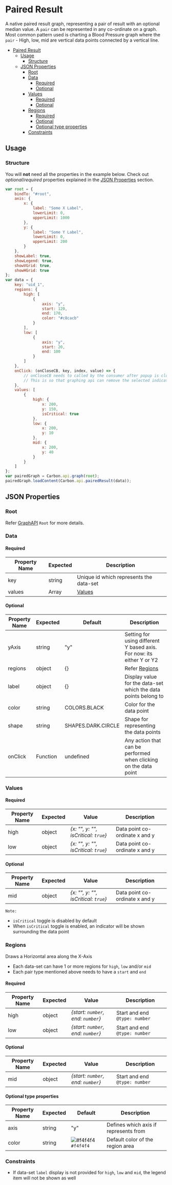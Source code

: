 # Paired Result

A native paired result graph, representing a pair of result with an optional median value. A `pair` can be
represented in any co-ordinate on a graph. Most common pattern used is charting a Blood Pressure graph where
the `pair` - High, low, mid are vertical data points connected by a vertical line.

-   [Paired Result](#paired-result)
    -   [Usage](#usage)
        -   [Structure](#structure)
    -   [JSON Properties](#json-properties)
        -   [Root](#root)
        -   [Data](#data)
            -   [Required](#required)
            -   [Optional](#optional)
        -   [Values](#values)
            -   [Required](#required-1)
            -   [Optional](#optional-1)
        -   [Regions](#regions)
            -   [Required](#required-2)
            -   [Optional](#optional-2)
            -   [Optional type properties](#optional-type-properties)
        -   [Constraints](#constraints)

## Usage

### Structure

You will **not** need all the properties in the example below.
Check out _optional_/_required_ properties explained in the [JSON Properties](#json-properties) section.

```javascript
var root = {
    bindTo: "#root",
    axis: {
        x: {
            label: "Some X Label",
            lowerLimit: 0,
            upperLimit: 1000
        },
        y: {
            label: "Some Y Label",
            lowerLimit: 0,
            upperLimit: 200
        }
    },
    showLabel: true,
    showLegend: true,
    showVGrid: true,
    showHGrid: true
};
var data = {
    key: "uid_1",
    regions: {
        high: [
            {
                axis: "y",
                start: 120,
                end: 170,
                color: "#c8cacb"
            }
        ],
        low: [
            {
                axis: "y",
                start: 20,
                end: 100
            }
        ]
    },
    onClick: (onCloseCB, key, index, value) => {
        // onCloseCB needs to called by the consumer after popup is closed;
        // This is so that graphing api can remove the selected indicator from data point
    },
    values: [
        {
            high: {
                x: 200,
                y: 150,
                isCritical: true
            },
            low: {
                x: 200,
                y: 10
            },
            mid: {
                x: 200,
                y: 40
            }
        }
    ]
};
var pairedGraph = Carbon.api.graph(root);
pairedGraph.loadContent(Carbon.api.pairedResult(data));
```

## JSON Properties

### Root

Refer [GraphAPI](../core/GraphAPI.md) `Root` for more details.

### Data

#### Required

| Property Name | Expected | Description                             |
| ------------- | -------- | --------------------------------------- |
| key           | string   | Unique id which represents the data-set |
| values        | Array    | [Values](#values)                       |

#### Optional

| Property Name | Expected | Default            | Description                                                           |
| ------------- | -------- | ------------------ | --------------------------------------------------------------------- |
| yAxis         | string   | "y"                | Setting for using different Y based axis. For now: its either Y or Y2 |
| regions       | object   | {}                 | Refer [Regions](#regions)                                             |
| label         | object   | {}                 | Display value for the data-set which the data points belong to        |
| color         | string   | COLORS.BLACK       | Color for the data point                                              |
| shape         | string   | SHAPES.DARK.CIRCLE | Shape for representing the data points                                |
| onClick       | Function | undefined          | Any action that can be performed when clicking on the data point      |

### Values

#### Required

| Property Name | Expected | Value                                | Description                    |
| ------------- | -------- | ------------------------------------ | ------------------------------ |
| high          | object   | _{x: "", y: "", isCritical: `true`}_ | Data point co-ordinate x and y |
| low           | object   | _{x: "", y: "", isCritical: `true`}_ | Data point co-ordinate x and y |

#### Optional

| Property Name | Expected | Value                                | Description                    |
| ------------- | -------- | ------------------------------------ | ------------------------------ |
| mid           | object   | _{x: "", y: "", isCritical: `true`}_ | Data point co-ordinate x and y |

`Note:`

-   `isCritical` toggle is disabled by default
-   When `isCritical` toggle is enabled, an indicator will be shown surrounding the data point

### Regions

Draws a Horizontal area along the X-Axis

-   Each data-set can have 1 or more regions for `high`, `low` and/or `mid`
-   Each pair type mentioned above needs to have a `start` and `end`

#### Required

| Property Name | Expected | Value                              | Description                   |
| ------------- | -------- | ---------------------------------- | ----------------------------- |
| high          | object   | _{start: `number`, end: `number`}_ | Start and end `@type: number` |
| low           | object   | _{start: `number`, end: `number`}_ | Start and end `@type: number` |

#### Optional

| Property Name | Expected | Value                              | Description                   |
| ------------- | -------- | ---------------------------------- | ----------------------------- |
| mid           | object   | _{start: `number`, end: `number`}_ | Start and end `@type: number` |

#### Optional type properties

| Property Name | Expected | Default                                                            | Description                           |
| ------------- | -------- | ------------------------------------------------------------------ | ------------------------------------- |
| axis          | string   | "y"                                                                | Defines which axis if represents from |
| color         | string   | ![#f4f4f4](https://placehold.it/15/f4f4f4/000000?text=+) `#f4f4f4` | Default color of the region area      |

### Constraints

-   If data-set `label` display is not provided for `high`, `low` and `mid`, the legend item will not be shown as well
